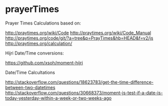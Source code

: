 # prayerTimes

Prayer Times Calculations based on:

http://praytimes.org/wiki/Code
http://praytimes.org/wiki/Code_Manual
http://praytimes.org/code/git/?a=tree&p=PrayTimes&hb=HEAD&f=v2/js
http://praytimes.org/calculation/

Hijri Date/Time conversions:

https://github.com/xsoh/moment-hijri

Date/Time Calcultations

http://stackoverflow.com/questions/18623783/get-the-time-difference-between-two-datetimes
http://stackoverflow.com/questions/30668373/moment-js-test-if-a-date-is-today-yesterday-within-a-week-or-two-weeks-ago

